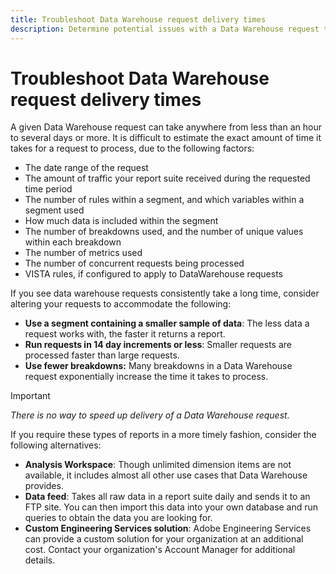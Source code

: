 ```yaml
---
title: Troubleshoot Data Warehouse request delivery times
description: Determine potential issues with a Data Warehouse request that can prolong delivery times.
---
```


# Troubleshoot Data Warehouse request delivery times

A given Data Warehouse request can take anywhere from less than an hour to several days or more. It is difficult to estimate the exact amount of time it takes for a request to process, due to the following factors:

* The date range of the request
* The amount of traffic your report suite received during the requested time period
* The number of rules within a segment, and which variables within a segment used
* How much data is included within the segment
* The number of breakdowns used, and the number of unique values within each breakdown
* The number of metrics used
* The number of concurrent requests being processed
* VISTA rules, if configured to apply to DataWarehouse requests

If you see data warehouse requests consistently take a long time, consider altering your requests to accommodate the following:

* **Use a segment containing a smaller sample of data**: The less data a request works with, the faster it returns a report.
* **Run requests in 14 day increments or less**: Smaller requests are processed faster than large requests.
* **Use fewer breakdowns:** Many breakdowns in a Data Warehouse request exponentially increase the time it takes to process.

>[!IMPORTANT]
>
> *There is no way to speed up delivery of a Data Warehouse request.*
 
If you require these types of reports in a more timely fashion, consider the following alternatives:

* **Analysis Workspace**: Though unlimited dimension items are not available, it includes almost all other use cases that Data Warehouse provides.
* **Data feed**: Takes all raw data in a report suite daily and sends it to an FTP site. You can then import this data into your own database and run queries to obtain the data you are looking for.
* **Custom Engineering Services solution**: Adobe Engineering Services can provide a custom solution for your organization at an additional cost. Contact your organization's Account Manager for additional details.

